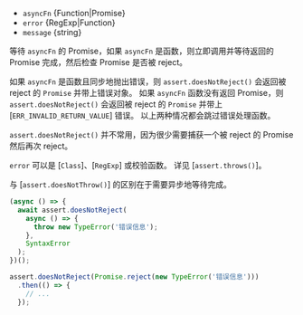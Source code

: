 <!-- YAML
added: v10.0.0
-->
* `asyncFn` {Function|Promise}
* `error` {RegExp|Function}
* `message` {string}

等待 `asyncFn` 的 Promise，如果 `asyncFn` 是函数，则立即调用并等待返回的 Promise 完成，然后检查 Promise 是否被 reject。

如果 `asyncFn` 是函数且同步地抛出错误，则 `assert.doesNotReject()` 会返回被 reject 的 `Promise` 并带上错误对象。
如果 `asyncFn` 函数没有返回 Promise，则 `assert.doesNotReject()` 会返回被 reject 的 `Promise` 并带上 [`ERR_INVALID_RETURN_VALUE`] 错误。
以上两种情况都会跳过错误处理函数。

`assert.doesNotReject()` 并不常用，因为很少需要捕获一个被 reject 的 Promise 然后再次 reject。

`error` 可以是 [`Class`]、[`RegExp`] 或校验函数。
详见 [`assert.throws()`]。

与 [`assert.doesNotThrow()`] 的区别在于需要异步地等待完成。


```js
(async () => {
  await assert.doesNotReject(
    async () => {
      throw new TypeError('错误信息');
    },
    SyntaxError
  );
})();
```

```js
assert.doesNotReject(Promise.reject(new TypeError('错误信息')))
  .then(() => {
    // ...
  });
```

